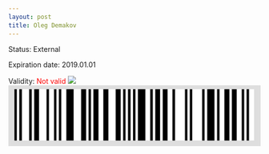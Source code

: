 ```yaml
---
layout: post
title: Oleg Demakov
---
```


Status: External

Expiration date: 2019.01.01

Validity: <font color="red"> Not valid</font> 
![](/members/img/Oleg_Demakov.png)
![](/members/img/bar.png)
